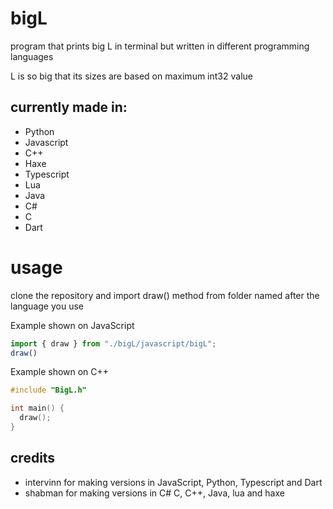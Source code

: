# bigL
program that prints big L in terminal but written in different programming languages

L is so big that its sizes are based on maximum int32 value

## currently made in:
* Python
* Javascript
* C++
* Haxe
* Typescript
* Lua
* Java
* C#
* C
* Dart

# usage
clone the repository and import draw() method from folder named after the language you use

Example shown on JavaScript
```js
import { draw } from "./bigL/javascript/bigL";
draw()
```

Example shown on C++
```cpp
#include "BigL.h"

int main() {
  draw();
}
```

## credits
* intervinn for making versions in JavaScript, Python, Typescript and Dart
* shabman for making versions in C# C, C++, Java, lua and haxe

